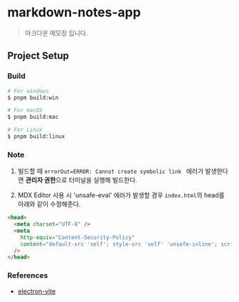 # markdown-notes-app

> 마크다운 메모장 입니다.

## Project Setup

### Build

```bash
# For windows
$ pnpm build:win

# For macOS
$ pnpm build:mac

# For Linux
$ pnpm build:linux
```

### Note

1. 빌드할 때 `errorOut=ERROR: Cannot create symbolic link ` 에러가 발생한다면 **관리자 권한**으로 터미널을 실행해 빌드한다.

2. MDX Editor 사용 시 'unsafe-eval' 에러가 발생할 경우 `index.html`의 head를 아래와 같이 수정해준다.

```html
<head>
  <meta charset="UTF-8" />
  <meta
    http-equiv="Content-Security-Policy"
    content="default-src 'self'; style-src 'self' 'unsafe-inline'; script-src 'self' 'unsafe-eval';"
  />
</head>
```

### References

- [electron-vite](https://electron-vite.org/)
